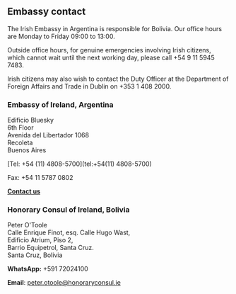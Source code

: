 ## Embassy contact

The Irish Embassy in Argentina is responsible for Bolivia. Our office hours are Monday to Friday 09:00 to 13:00.

Outside office hours, for genuine emergencies involving Irish citizens, which cannot wait until the next working day, please call +54 9 11 5945 7483.

Irish citizens may also wish to contact the Duty Officer at the Department of Foreign Affairs and Trade in Dublin on +353 1 408 2000.

### Embassy of Ireland, Argentina

Edificio Bluesky   
6th Floor   
Avenida del Libertador 1068   
Recoleta   
Buenos Aires

[Tel: +54 (11) 4808-5700](tel:+54(11) 4808-5700)

Fax: +54 11 5787 0802

[**Contact us**](/en/argentina/buenosaires/contact/)

### Honorary Consul of Ireland, Bolivia

Peter O'Toole   
Calle Enrique Finot, esq. Calle Hugo Wast,   
Edificio Atrium, Piso 2,   
Barrio Equipetrol, Santa Cruz.   
Santa Cruz, Bolivia

**WhatsApp:** +591 72024100

**Email**: [peter.otoole@honoraryconsul.ie](mailto:peter.otoole@honoraryconsul.ie)